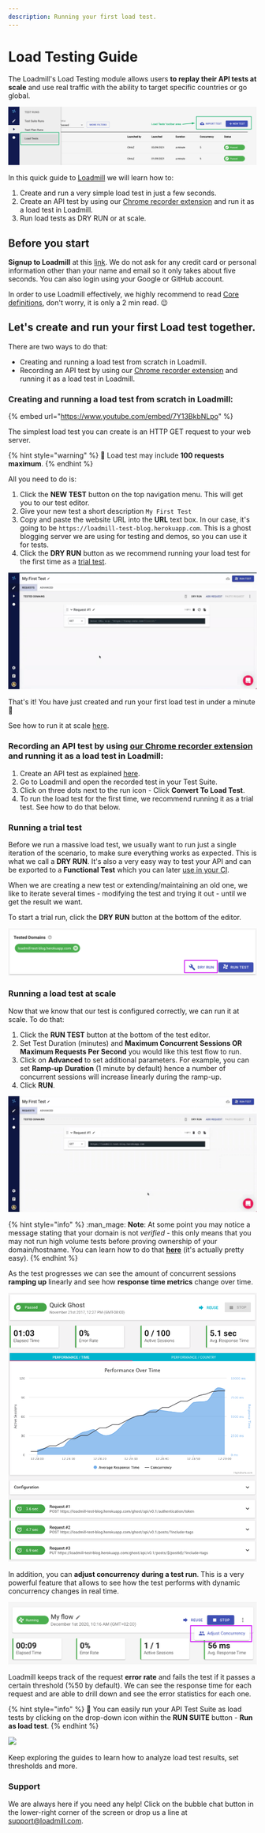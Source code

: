 ```yaml
---
description: Running your first load test.
---
```


# Load Testing Guide

The Loadmill's Load Testing module allows users **to replay their API tests at scale** and use real traffic with the ability to target specific countries or go global.

![](<../../../.gitbook/assets/Screenshot (26).png>)

In this quick guide to [Loadmill](https://loadmill.com/app/signup) we will learn how to:

1. Create and run a very simple load test in just a few seconds.
2. Create an API test by using our [Chrome recorder extension](https://docs.loadmill.com/working-with-the-recorder) and run it as a load test in Loadmill.
3. Run load tests as DRY RUN or at scale.

## **Before you start**

**Signup to Loadmill** at this [link](https://www.loadmill.com/app/signup). We do not ask for any credit card or personal information other than your name and email so it only takes about five seconds. You can also login using your Google or GitHub account.

In order to use Loadmill effectively, we highly recommend to read [Core definitions](https://docs.loadmill.com/core-definitions), don't worry, it is only a 2 min read. :wink:

## Let's create and run your first Load test together.

There are two ways to do that:

* Creating and running a load test from scratch in Loadmill.
* Recording an API test by using our [Chrome recorder extension](https://docs.loadmill.com/working-with-the-recorder) and running it as a load test in Loadmill.

### Creating and running a load test from scratch in Loadmill:

{% embed url="https://www.youtube.com/embed/7Y13BkbNLpo" %}

The simplest load test you can create is an HTTP GET request to your web server.

{% hint style="warning" %}
:brain: Load test may include **100 requests maximum**.
{% endhint %}

All you need to do is:

1. Click the **NEW TEST** button on the top navigation menu. This will get you to our test editor.
2. Give your new test a short description `My First Test`
3. Copy and paste the website URL into the **URL** text box. In our case, it's going to be `https://loadmill-test-blog.herokuapp.com`. This is a ghost blogging server we are using for testing and demos, so you can use it for tests.
4. Click the **DRY RUN** button as we recommend running your load test for the first time as a [trial test](https://docs.loadmill.com/getting-started/getting-started-1#running-a-trial-test).

![](../../../.gitbook/assets/video1807115540-online-video-cut.gif)

&#x20;That's it! You have just created and run your first load test in under a minute 🎉  &#x20;

See how to run it at scale [here](https://docs.loadmill.com/getting-started/getting-started-1#running-a-load-test-at-scale).&#x20;

### Recording an API test by using [our Chrome recorder extension](https://chrome.google.com/webstore/detail/loadmill-recorder/gdkmnfehipofdefhpegbgkkocinlaofd?hl=en) and running it as a load test in Loadmill:

1. Create an API test as explained [here](https://docs.loadmill.com/api-testing/getting-started#creating-and-running-an-api-test-by-using-our-chrome-recorder-extension).
2. Go to Loadmill and open the recorded test in your Test Suite.
3. Click on three dots next to the run icon - Click **Convert To Load Test**.
4. To run the load test for the first time, we recommend running it as a trial test. See how to do that below.

### Running a trial test

Before we run a massive load test, we usually want to run just a single iteration of the scenario, to make sure everything works as expected. This is what we call a **DRY RUN**. It's also a very easy way to test your API and can be exported to a **Functional Test** which you can later [use in your CI](https://docs.loadmill.com/integrations/npm-modal).

When we are creating a new test or extending/maintaining an old one, we like to iterate several times - modifying the test and trying it out - until we get the result we want.

To start a trial run, click the **DRY RUN** button at the bottom of the editor.

![](../../../.gitbook/assets/screenshot-32-.png)

### Running a load test at scale

Now that we know that our test is configured correctly, we can run it at scale. To do that:

1. Click the **RUN TEST** button at the bottom of the test editor.
2. Set Test Duration (minutes) and **Maximum Concurrent Sessions OR Maximum Requests Per Second** you would like this test flow to run.
3. Click on **Advanced** to set additional parameters. For example, you can set **Ramp-up** **Duration** (1 minute by default) hence a number of concurrent sessions will increase linearly during the ramp-up.
4. Click **RUN**.

![](../../../.gitbook/assets/video1399332329-online-video-cut.gif)

{% hint style="info" %}
:man\_mage: **Note**: At some point you may notice a message stating that your domain is not _verified_ - this only means that you may not run high volume tests before proving ownership of your domain/hostname. You can learn how to do that [**here**](https://docs.loadmill.com/load-testing/setup/domain-verification) (it's actually pretty easy).
{% endhint %}

As the test progresses we can see the amount of concurrent sessions **ramping up** linearly and see how **response time metrics** change over time.

![](<../../../.gitbook/assets/image (38) (1).png>)

In addition, you can **adjust concurrency** **during a test run**. This is a very powerful feature that allows to see how the test performs with dynamic concurrency changes in real time.

![](../../../.gitbook/assets/screenshot-33-.png)

Loadmill keeps track of the request **error rate** and fails the test if it passes a certain threshold (%50 by default). We can see the response time for each request and are able to drill down and see the error statistics for each one.

{% hint style="info" %}
:brain: You can easily run your API Test Suite as load tests by clicking on the drop-down icon within the **RUN SUITE** button - **Run as load test**.
{% endhint %}

![](<../../../.gitbook/assets/video1977598869-online-video-cut (1) (2).gif>)

Keep exploring the guides to learn how to analyze load test results, set thresholds and more.

### Support

We are always here if you need any help! Click on the bubble chat button in the lower-right corner of the screen or drop us a line at [support@loadmill.com](mailto:support@loadmill.com).
